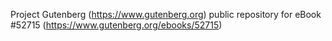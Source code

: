 Project Gutenberg (https://www.gutenberg.org) public repository for
eBook #52715 (https://www.gutenberg.org/ebooks/52715)
